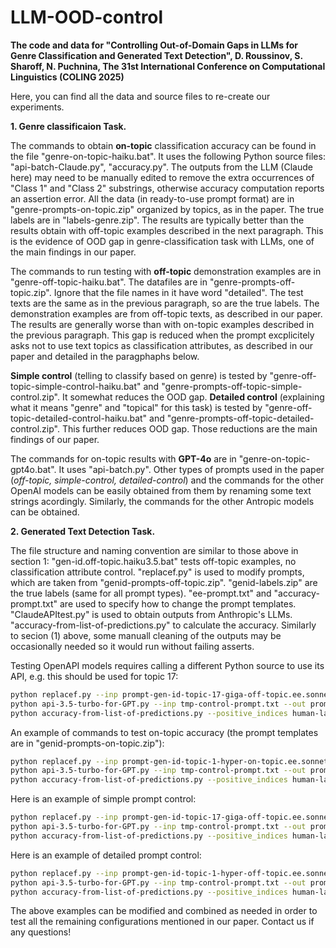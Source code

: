# LLM-OOD-control
**The code and data for "Controlling Out-of-Domain Gaps in LLMs for Genre Classification and Generated Text Detection", D. Roussinov, S. Sharoff,  N. Puchnina, The 31st International Conference on Computational Linguistics (COLING 2025)**

Here, you can find all the data and source files to re-create our experiments.

**1. Genre classificaion Task.**

The commands to obtain **on-topic** classification accuracy can be found in the file "genre-on-topic-haiku.bat". It uses the following Python source files: "api-batch-Claude.py", "accuracy.py". The outputs from the LLM (Claude here) may need to be manually edited to remove the extra occurrences of "Class 1" and "Class 2" substrings, otherwise accuracy computation reports an assertion error. All the data (in ready-to-use prompt format) are in "genre-prompts-on-topic.zip" organized by topics, as in the paper. The true labels are in "labels-genre.zip".
The results are typically better than the results obtain with off-topic examples described in the next paragraph. This is the evidence of OOD gap in genre-classification task with LLMs, one of the main findings in our paper.

The commands to run testing with **off-topic** demonstration examples are in "genre-off-topic-haiku.bat". The datafiles are in "genre-prompts-off-topic.zip". Ignore that the file names in it have word "detailed". The test texts are the same as in the previous paragraph, so are the true labels. The demonstration examples are from off-topic texts, as described in our paper. The results are generally worse than with on-topic examples described in the previous paragraph. This gap is reduced when the prompt excplicitely asks not to use text topics as classification attributes, as described in our paper and detailed in the paragphaphs below.

**Simple control** (telling to classify based on genre) is tested by "genre-off-topic-simple-control-haiku.bat" and "genre-prompts-off-topic-simple-control.zip". It somewhat reduces the OOD gap. **Detailed control** (explaining what it means "genre" and "topical" for this task) is tested by "genre-off-topic-detailed-control-haiku.bat" and "genre-prompts-off-topic-detailed-control.zip". This further reduces OOD gap. Those reductions are the main findings of our paper.

The commands for on-topic results with **GPT-4o** are in "genre-on-topic-gpt4o.bat". It uses "api-batch.py". Other types of prompts used in the paper (_off-topic, simple-control, detailed-control_) and the commands for the other OpenAI models can be easily obtained from them by renaming some text strings acordingly. Similarly, the commands for the other Antropic models can be obtained.

**2. Generated Text Detection Task.**

The file structure and naming convention are similar to those above in section 1: "gen-id.off-topic.haiku3.5.bat" tests off-topic examples, no classification attribute control. "replacef.py" is used to modify prompts, which are taken from "genid-prompts-off-topic.zip". "genid-labels.zip" are the true labels (same for all prompt types). "ee-prompt.txt" and "accuracy-prompt.txt" are used to specify how to change the prompt templates.  "ClaudeAPItest.py" is used to obtain outputs from Anthropic's LLMs. "accuracy-from-list-of-predictions.py" to calculate the accuracy. Similarly to secion (1) above, some manuall cleaning of the outputs may be occasionally needed so it would run without failing asserts.

Testing OpenAPI models requires calling a different Python source to use its API, e.g. this should be used for topic 17:

```bash
python replacef.py --inp prompt-gen-id-topic-17-giga-off-topic.ee.sonnet3.txt --out tmp-control-prompt.txt --target_file ee-prompt.txt --replacement_file  control-prompt-accuracy.txt
python api-3.5-turbo-for-GPT.py --inp tmp-control-prompt.txt --out prompt-gen-id-topic-17-giga-off-topic.ee.sonnet3.control.out.gpt3.5.run1.a.txt --model gpt-3.5-turbo-0125
python accuracy-from-list-of-predictions.py --positive_indices human-labels-topic-17-giga-sonnet3.txt --predictions prompt-gen-id-topic-17-giga-off-topic.ee.sonnet3.control.out.gpt3.5.run1.a.txt
```
An example of commands to test on-topic accuracy (the prompt templates are in "genid-prompts-on-topic.zip"):
```bash
python replacef.py --inp prompt-gen-id-topic-1-hyper-on-topic.ee.sonnet3.txt --out tmp-control-prompt.txt --target_file ee-prompt.txt --replacement_file accuracy-prompt.txt
python api-3.5-turbo-for-GPT.py --inp tmp-control-prompt.txt --out prompt-gen-id-topic-1-hyper-on-topic.ee.sonnet3.out.gpt4o.run2.a.txt --model gpt-4o
python accuracy-from-list-of-predictions.py --positive_indices human-labels-topic-1-hyper-sonnet3.txt --predictions prompt-gen-id-topic-1-hyper-on-topic.ee.sonnet3.out.gpt4o.run2.a.txt
```
Here is an example of simple prompt control:
```bash
python replacef.py --inp prompt-gen-id-topic-17-giga-off-topic.ee.sonnet3.txt --out tmp-control-prompt.txt --target_file ee-prompt.txt --replacement_file  control-prompt-accuracy.txt
python api-3.5-turbo-for-GPT.py --inp tmp-control-prompt.txt --out prompt-gen-id-topic-17-giga-off-topic.ee.sonnet3.control.out.gpt3.5.run1.a.txt --model gpt-3.5-turbo-0125
python accuracy-from-list-of-predictions.py --positive_indices human-labels-topic-17-giga-sonnet3.txt --predictions prompt-gen-id-topic-17-giga-off-topic.ee.sonnet3.control.out.gpt3.5.run1.a.txt
```
Here is an example of detailed prompt control:
```bash
python replacef.py --inp prompt-gen-id-topic-1-hyper-off-topic.ee.sonnet3.txt --out tmp-control-prompt.txt --target_file ee-prompt.txt --replacement_file control-prompt-accuracy.details.txt
python api-3.5-turbo-for-GPT.py --inp tmp-control-prompt.txt --out prompt-gen-id-topic-1-hyper-off-topic.ee.sonnet3.control.details.out.gpt4o.run3.a.txt --model gpt-4o
python accuracy-from-list-of-predictions.py --positive_indices human-labels-topic-1-hyper-sonnet3.txt --predictions prompt-gen-id-topic-1-hyper-off-topic.ee.sonnet3.control.details.out.gpt4o.run3.a.txt
```
The above examples can be modified and combined as needed in order to test all the remaining configurations mentioned in our paper.
Contact us if any questions!



